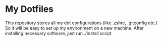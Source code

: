 # My Dotfiles

This repository stores all my dot configurations (like .zshrc, .gitconfig etc.)
So it will be easy to set up my environment on a new machine.
After installing necessary software, just run ./install script
